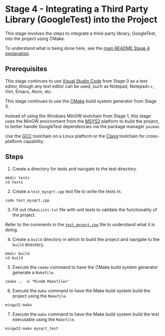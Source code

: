 # Stage 4 - Integrating a Third Party Library (GoogleTest) into the Project

This stage involves the steps to integrate a third-party library, GoogleTest, into the project using CMake.

To understand what is being done here, see the [main README Stage 4 explanation](../README.md#stage-4---integrating-a-third-party-library-googletest-into-the-project).

## Prerequisites

This stage continues to use [Visual Studio Code](https://code.visualstudio.com/) from Stage 0 as a text editor, though any text editor can be used, such as Notepad, Notepad++, Vim, Emacs, Atom, etc.

This stage continues to use the [CMake](https://cmake.org/download/) build system generator from Stage 3.

Instead of using the Windows MinGW toolchain from Stage 1, this stage uses the MinGW environment from the [MSYS2](https://www.msys2.org/) platform to build the project, to better handle GoogleTest dependencies via the package manager `pacman`.

Use the [GCC](https://gcc.gnu.org/) toolchain on a Linux platform or the [Clang](https://clang.llvm.org/) toolchain for cross-platform capability.

## Steps

1. Create a directory for tests and navigate to the test directory.

```
mkdir tests
cd tests
```

2. Create a `test_mysqrt.cpp` test file to write the tests in.

```
code test_mysqrt.cpp
```

3. Fill out `CMakeLists.txt` file with unit tests to validate the functionality of the project.

Refer to the comments in the [`test_mysqrt.cpp`](./tests/test_mysqrt.cpp) file to understand what it is doing.


4. Create a `build` directory in which to build the project and navigate to the `build` directory.

```
mkdir build
cd build
```

5. Execute the `cmake` command to have the CMake build system generator generate a `Makefile`.

```
cmake .. -G "MinGW Makefiles"
```

6. Execute the `make` command to have the Make build system build the project using the `Makefile`.

```
mingw32-make
```

7. Execute the `make` command to have the Make build system build the test executable using the `Makefile`.

```
mingw32-make mysqrt_test
```
